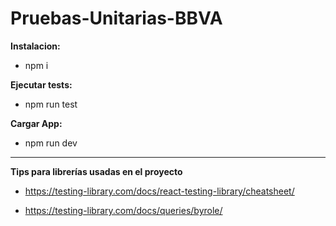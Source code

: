 ﻿# Pruebas-Unitarias-BBVA

**Instalacion:**
- npm i

**Ejecutar tests:**
- npm run test

**Cargar App:**
- npm run dev

-------------------------

**Tips para librerías usadas en el proyecto**

 - https://testing-library.com/docs/react-testing-library/cheatsheet/

 - https://testing-library.com/docs/queries/byrole/
